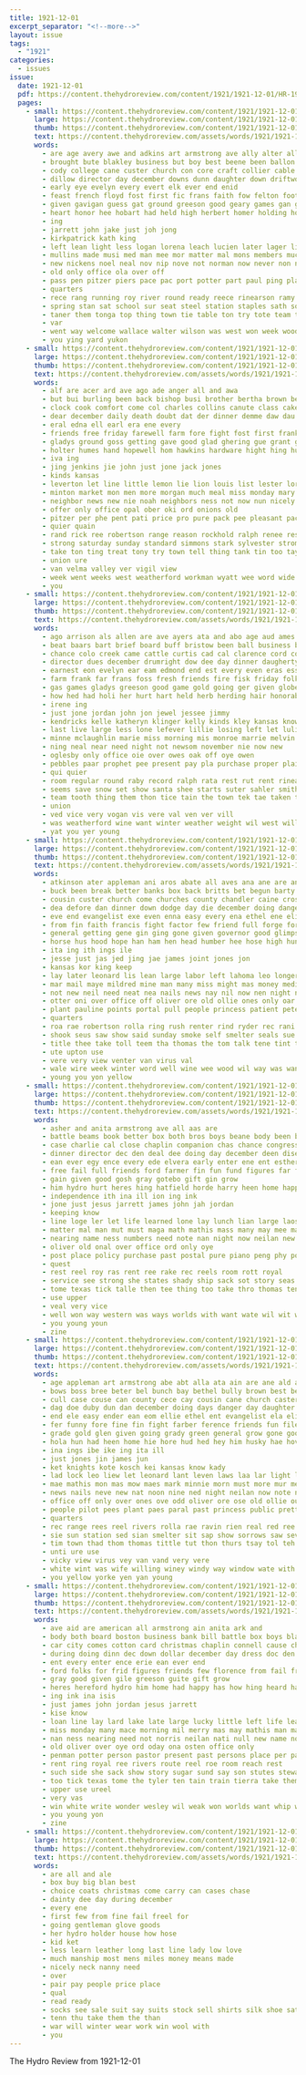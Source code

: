```yaml
---
title: 1921-12-01
excerpt_separator: "<!--more-->"
layout: issue
tags:
  - "1921"
categories:
  - issues
issue:
  date: 1921-12-01
  pdf: https://content.thehydroreview.com/content/1921/1921-12-01/HR-1921-12-01.pdf
  pages:
    - small: https://content.thehydroreview.com/content/1921/1921-12-01/small/HR-1921-12-01-01.jpg
      large: https://content.thehydroreview.com/content/1921/1921-12-01/large/HR-1921-12-01-01.jpg
      thumb: https://content.thehydroreview.com/content/1921/1921-12-01/thumbnails/HR-1921-12-01-01.jpg
      text: https://content.thehydroreview.com/assets/words/1921/1921-12-01/HR-1921-12-01-01.txt
      words:
        - are age avery awe and adkins art armstrong ave ally alter all ares amis
        - brought bute blakley business but boy best beene been ballon barber bridge bridgeport brings bible boucher brides boys bandy born below back baby bal butler bossler ball bias beran
        - cody college cane custer church con core craft collier cable clara carr city come cox close chart choice courage christian card
        - dillow director day december downs dunn daughter down driftwood dase dinner dering duke days
        - early eye evelyn every evert elk ever end enid
        - feast french floyd fost first fic frans faith fow felton foot fake fox found fine friday frank fife field for from
        - given gavigan guess gat ground greeson good geary games gan gone game glen ginn gray
        - heart honor hee hobart had held high herbert homer holding holes harry hoy hydro how hern hafer hills home him houston has helge hennen
        - ing
        - jarrett john jake just joh jong
        - kirkpatrick kath king
        - left lean light less logan lorena leach lucien later lager line lond last list letter lawson long
        - mullins made musi med man mee mor matter mal mons members much most mis miss match monday music margaret morning mea mak mon men
        - new nickens noel neal nov nip nove not norman now never non night
        - old only office ola over off
        - pass pen pitzer piers pace pac port potter part paul ping place pound pont peete player
        - quarters
        - rece rang running roy river round ready reece rinearson ramy royal
        - spring stan sat school sur seat steel station staples sath soon sun sermon saw straight scott sultan sit schools sell sen sunday sines ser stange stream sutton som saturday special see shattuck south second sister sek student
        - taner them tonga top thing town tie table ton try tote team texas ted ting then thacker take the thomas than
        - var
        - went way welcome wallace walter wilson was west won week woodward wagon wire wanzer warkentine wind white with wit weatherford will ways
        - you ying yard yukon
    - small: https://content.thehydroreview.com/content/1921/1921-12-01/small/HR-1921-12-01-02.jpg
      large: https://content.thehydroreview.com/content/1921/1921-12-01/large/HR-1921-12-01-02.jpg
      thumb: https://content.thehydroreview.com/content/1921/1921-12-01/thumbnails/HR-1921-12-01-02.jpg
      text: https://content.thehydroreview.com/assets/words/1921/1921-12-01/HR-1921-12-01-02.txt
      words:
        - alf are acer ard ave ago ade anger all and awa
        - but bui burling been back bishop busi brother bertha brown better book best body big
        - clock cook comfort come col charles collins canute class cake clyde cotton coggins chinery cha christian copeland car canton corn can carver church
        - dear december daily death doubt dat der dinner demme daw dau day drew down
        - eral edna ell earl era ene every
        - friends free friday farewell farm fore fight fost first frank fow for few fee farra friend from
        - gladys ground goss getting gave good glad ghering gue grant gordon gone green grain gay
        - holter humes hand hopewell hom hawkins hardware hight hing huss holten hope hobart henk hatfield hennen herbert has her had home hydro homes health how hood hinton
        - iva ing
        - jing jenkins jie john just jone jack jones
        - kinds kansas
        - leverton let line little lemon lie lion louis list lester lor louise like last leveque land later
        - minton market mon men more morgan much meal miss monday mary miller marke melvin must mer mule mills many money mis marion
        - neighbor news new nie noah neighbors ness not now nun nicely north
        - offer only office opal ober oki ord onions old
        - pitzer per phe pent pati price pro pure pack pee pleasant packard pay peter porter prayer
        - quier quain
        - rand rick ree robertson range reason rockhold ralph renee rest roy rey res robert ruth
        - strong saturday sunday standard simmons stark sylvester strom shin smith saal sweet simmon sun supply sale short soon service scot stuff sack stunz sermon stoy special seed supper son sell stock sales sat sund she spain second springs steve soul
        - take ton ting treat tony try town tell thing tank tin too taylor them thomas tinner the tock thie tron triplett
        - union ure
        - van velma valley ver vigil view
        - week went weeks west weatherford workman wyatt wee word wide wife was weare wheat walt while want worley well with wil wright wilson work will
        - you
    - small: https://content.thehydroreview.com/content/1921/1921-12-01/small/HR-1921-12-01-03.jpg
      large: https://content.thehydroreview.com/content/1921/1921-12-01/large/HR-1921-12-01-03.jpg
      thumb: https://content.thehydroreview.com/content/1921/1921-12-01/thumbnails/HR-1921-12-01-03.jpg
      text: https://content.thehydroreview.com/assets/words/1921/1921-12-01/HR-1921-12-01-03.txt
      words:
        - ago arrison als allen are ave ayers ata and abo age aud ames adkins arthur all alexander
        - beat baars bart brief board buff bristow been ball business band brother bert below buy bel barber brothers boschert breckenridge boys big back bag ben brawn block baptist brass bone but
        - chance colo creek came cattle curtis cad cal clarence cord come can custer cap crane cox coup cody collier church city center cash claud christmas corn claus case chas corner copper company cast choice car claude coll carney call carry
        - director dues december drumright dow dee day dinner daugherty daughter den days doll
        - earnest eon evelyn ear eam edmond end est every even eras esser east era eakins
        - farm frank far frans foss fresh friends fire fisk friday folks front fea forget few fred foren foot felton foote from frid ford fish fine first fees for fost free feather
        - gas games gladys greeson good game gold going ger given globe greenfield german glass guy ground goto guard
        - how hed had holi her hurt hart held herb herding hair honorable hoover horse hattie house hinton has hulda home hens hold holland hardware heater hicks harrison hand hydro
        - irene ing
        - just jone jordan john jon jewel jessee jimmy
        - kendricks kelle katheryn klinger kelly kinds kley kansas know
        - last live large less lone lefever lillie losing left let luli light lewis later long loss lower leather line
        - minne mclaughlin marie miss morning mis monroe marrie melvin man many made moor mar monday members mary money mak much meg morton might mal
        - ning neal near need night not newsom november nie now new
        - oglesby only office oie over owes oak off oye owen
        - pebbles paar prophet pee present pay pla purchase proper plain paul par pou place pat phillips plants pitzer per president pick pastor price pop peaker
        - qui quier
        - room regular round raby record ralph rata rest rut rent rinearson red register roun raymond ruby ringler recker roy
        - seems save snow set show santa shee starts suter sahler smith south school she sat sunday star sister signal shed soon sani stock sea ser sin scarth short soe special sale sample son see said samples staples store stang second
        - team tooth thing them thon tice tain the town tek tae taken tie tax twila teacher tea tim too tron tee thie toland than take till ted thomas thacker
        - union
        - ved vice very vogan vis vere val ven ver vill
        - was weatherford wine want winter weather weight wil west will worth wells wilt wave winona wyatt went work warm welly winsor wife wee war won window weed wedding wilson wate with wright week wagon wall
        - yat you yer young
    - small: https://content.thehydroreview.com/content/1921/1921-12-01/small/HR-1921-12-01-04.jpg
      large: https://content.thehydroreview.com/content/1921/1921-12-01/large/HR-1921-12-01-04.jpg
      thumb: https://content.thehydroreview.com/content/1921/1921-12-01/thumbnails/HR-1921-12-01-04.jpg
      text: https://content.thehydroreview.com/assets/words/1921/1921-12-01/HR-1921-12-01-04.txt
      words:
        - atkinson ater appleman ani aros abate all aves ana ane are anim alva anita ald alday ave acord aries able aid and ago argue
        - buck been break better banks box back britts bet begun barty black boek brown bethel but best britt bur beard brother bew bonds body business baten boys
        - cousin custer church come churches county chandler caine cross crosswhite cheer canyon col chi chance cant chaplin cast cata comings card compass christmas cen child cue caddo charlie che city
        - dea defore dan dinner down dodge day die december doing danger door din dry dee days
        - eve end evangelist exe even enna easy every ena ethel ene eli ellie echo ent era ead east
        - from fin faith francis fight factor few friend full forge for friday fell fatal fand fire ferguson first ference funny friends feng
        - general getting gene gin ging gone given governor good glimpse going green gave glad grow
        - horse hus hood hope han ham hen head humber hee hose high hun hie home hand hane her had health hold hydro hal has half hack hunting hes hanes heh
        - ita ing ith ings ile
        - jesse just jas jed jing jae james joint jones jon
        - kansas kor king keep
        - lay later leonard lis lean large labor left lahoma leo longer light loss loi list life last loyal lese lise look let lock lights lar long lae lose lead lime line lone
        - mar mail maye mildred mine man many miss might mas money media mike monn mac miles minn minister mathis more men martin mets made mild maclin mark macrae mon mui maybe mik mee much
        - not new neil need neat nea nails news nay nil now nen night nine near ner norte nie neighbors nef
        - otter oni over office off oliver ore old ollie ones only oar
        - plant pauline points portal pull people princess patient pete pile per person pretty pace public paper place phe pleasure pla pee
        - quarters
        - roa rae robertson rolla ring rush renter rind ryder rec rani red ran ron rut run rait read
        - shook seus saw show said sunday smoke self smelter seals sue schmidt state sen shall stone see stewart slow sun sas seven stock sale start saturday she surprise sot sit seal sings school streets sons sivers seats say side set short strike star six sida sha soon stacie sada still special sister seen son story shed sin
        - title thee take toll teem tha thomas the tom talk tene tint ting thousand tall tale test turn tittle threats tal thy tower tod than ted tuck town tee thea torn tie toy theard tyre track tone then teat them tania tell
        - ute upton use
        - vere very view venter van virus val
        - wale wire week winter word well wine wee wood wil way was wan white werle while wilson will wife wide warning with welfare win work western wie willing went wax
        - young you yon yellow
    - small: https://content.thehydroreview.com/content/1921/1921-12-01/small/HR-1921-12-01-05.jpg
      large: https://content.thehydroreview.com/content/1921/1921-12-01/large/HR-1921-12-01-05.jpg
      thumb: https://content.thehydroreview.com/content/1921/1921-12-01/thumbnails/HR-1921-12-01-05.jpg
      text: https://content.thehydroreview.com/assets/words/1921/1921-12-01/HR-1921-12-01-05.txt
      words:
        - asher and anita armstrong ave all aas are
        - battle beams book better box both bros boys beane body been boston best business big busi bank butter bill beer ber back but board
        - case charlie cal close chaplin companion chas chance congress church con cause coy christmas car cotton confer cour col cash come chee cat card college course cost connell city cant christ conta cool cease came can creed
        - dinner director dec den deal dee doing day december deen dise dollar daughter dress down dorcas
        - ean ever egy ence every ede elvera early enter ene ent esther
        - free fail full friends ford farmer fin fun fund figures far for florence first friday from few folks felton
        - gain given good gosh gray gotebo gift gin grow
        - him hydro hurt heres hing hatfield horde harry heen home happy has hin how had hand heal house heard
        - independence ith ina ill ion ing ink
        - jone just jesus jarrett james john jah jordan
        - keeping know
        - line loge ler let life learned lone lay lunch lian large laos late little living laws loan low lake last
        - matter mal man mut must maga math mathis mass many may mee mark mas meo marshall mere morning mullins morn monday muse mon mol minister music mail moot meats manner miss more mak mil made money
        - nearing name ness numbers need note nan night now neilan new not names nor
        - oliver old onal over office ord only oye
        - post place policy purchase past postal pure piano peng phy pore pearl pastor potter person phat preacher part princess police penman peo parcels parcel pee per present pay paper pene pope
        - quest
        - rest reel roy ras rent ree rake rec reels room rott royal
        - service see strong she states shady ship sack sot story seas ser sins shine sone shor sega sat saturday supply sunday short say son samples side stewart special savior serio show strength sugar such school season saving spates
        - tome texas tick talle then tee thing too take thro thomas ten thi tin the thee thai ton toof teat times turn tyler takes talk them
        - use upper
        - veal very vice
        - well won way western was ways worlds with want wate wil wit write work wooden weak whit week white wesley will win wonder wood
        - you young youn
        - zine
    - small: https://content.thehydroreview.com/content/1921/1921-12-01/small/HR-1921-12-01-06.jpg
      large: https://content.thehydroreview.com/content/1921/1921-12-01/large/HR-1921-12-01-06.jpg
      thumb: https://content.thehydroreview.com/content/1921/1921-12-01/thumbnails/HR-1921-12-01-06.jpg
      text: https://content.thehydroreview.com/assets/words/1921/1921-12-01/HR-1921-12-01-06.txt
      words:
        - age appleman art armstrong abe abt alla ata ain are ane ald arn aves aday ath aly all acord atkinson alt aud anita and ach aug ani aka alva anna aid ago ary akin ater
        - bows boss bree beter bel bunch bay bethel bully brown best began ber branch but better belt black buck bal brother body bur bova boys biel bie banks business begun brenk bogs bick bee been bone bins bottom bose bey back britt bae barty
        - cull case couse can county cece cay cousin cane church caster caddo crosswhite canyon city custer come catching cine che cant core call chandler cake crane chance christmas comings cao child chaplin card cast
        - dag doe duby dun dan december doing days danger day daughter dodge due death dinner door dec dai dean down dee dight dark
        - end ele easy ender ean eom ellie ethel ent evangelist ela elin east eras even echo every eres engineer eve
        - fer funny fore fine fin fight farber ference friends fun files from few fea fatal faith full fend friday fellows for first filan fort
        - grade gold glen given going grady green general grow gone good getting game gave gor glas gregg
        - hola hun had heen home hie hore hud hed hey him husky hae hove hile hoi hack homa hall hatter hose holding hope har her hills health harn head has hand hain high hydro halt heard human hee hard halls horse hei hint hunting hood herp
        - ina ings ibe ike ing ita ill
        - just jones jin james jun
        - ket knights kote kosch kei kansas know kady
        - lad lock leo liew let leonard lant leven laws laa lar light liner labor long large lon ling litle last lean lies lim land longer loop loyal list left line less later lino
        - mae mathis mon mas mow maes mark minnie morn must more mur men much mildred mine mil maybe made may many money morning mild maul macrae matter meise maca minister man martin mai
        - news nails neve new nat noon nine ned night neilan now note neat not nee ning need
        - office off only over ones ove odd oliver ore ose old ollie ours
        - people pilot pees plant paes paral past princess public pretty portal pat prine pleasure pin petty pil points pull pauline pace pine place pitta patient person paper persons pour power present
        - quarters
        - rec range rees reel rivers rolla rae ravin rien real red ree rane ron ran ren reason rush rial ries ras rock rail
        - sie sun station sed sian smelter sit sap show sorrows saw seven seen son self sing sears spring sae said seats stow sunday state seal sale sever shall seals story sprung savon shan seat special sharp she start suit side star sons surprise see six slight stone sue set sata streets school schmidt senne shella sings struck shook saturday stain sand short salt stewart say sante
        - tim town thad thom thomas tittle tut thon thurs tsay tol teh thu tin them take the thing top tae tow then tune tall tower threat tse tweed than thoma thee tell tue tie tale tat teen tron turn track train tase tha thy tad thousand
        - unti ure use
        - vicky view virus vey van vand very vere
        - white wint was wife willing winey windy way window wate with wire wide word week western why will wei wood wan wert wellman wheeler war winter weeks welfare while ways ware wat well wack went work wilson wind wil wires
        - you yellow yorke yen yan young
    - small: https://content.thehydroreview.com/content/1921/1921-12-01/small/HR-1921-12-01-07.jpg
      large: https://content.thehydroreview.com/content/1921/1921-12-01/large/HR-1921-12-01-07.jpg
      thumb: https://content.thehydroreview.com/content/1921/1921-12-01/thumbnails/HR-1921-12-01-07.jpg
      text: https://content.thehydroreview.com/assets/words/1921/1921-12-01/HR-1921-12-01-07.txt
      words:
        - ave aid are american all armstrong ain anita ark and
        - body both board boston business bank bill battle box boys blair bess big but better best butter back been bach book bros beams bus
        - car city comes cotton card christmas chaplin connell cause chance con charlie chas carrier choo cant can chi col cost companion come cash creed church cal confer congo christ college close course came
        - during doing dinn dec down dollar december day dress doc den
        - ent every enter ence erie ean ever end
        - ford folks for frid figures friends few florence from fail friday fin fund first full friend fun free
        - gray good given gile greeson guite gift grow
        - heres hereford hydro him home had happy has how hing heard hand holding house
        - ing ink ina isis
        - just james john jordan jesus jarrett
        - kise know
        - loan line lay lard lake late large lucky little left life learned laa laws last let living
        - miss monday many mace morning mil merry mas may mathis man matt mark made marshall must math minister maga mullins music mail manner more money matter
        - nan ness nearing need not norris neilan nati null new name now names
        - old oliver over oye ord oday ona osten office only
        - penman potter person pastor present past persons place per par pat purchase poles poste pay postal paper parcel palace pee prue parcels post preacher pare patron pea
        - rent ring royal ree rivers route reel roe room reach rest
        - such side she sack show story sugar sund say son stutes stewart ser states ship school special sales shady saving strength service see samples strong short stream savior seaton sunday saturday
        - too tick texas tome the tyler ten tain train tierra take them thomas tai tor talk toof ton then takes tun thing thro
        - upper use ureel
        - very vas
        - win white write wonder wesley wil weak won worlds want whip way weeks will was wood ways with western work week
        - you young yon
        - zine
    - small: https://content.thehydroreview.com/content/1921/1921-12-01/small/HR-1921-12-01-08.jpg
      large: https://content.thehydroreview.com/content/1921/1921-12-01/large/HR-1921-12-01-08.jpg
      thumb: https://content.thehydroreview.com/content/1921/1921-12-01/thumbnails/HR-1921-12-01-08.jpg
      text: https://content.thehydroreview.com/assets/words/1921/1921-12-01/HR-1921-12-01-08.txt
      words:
        - are all and ale
        - box buy big blan best
        - choice coats christmas come carry can cases chase
        - dainty dee day during december
        - every ene
        - first few from fine fail freel for
        - going gentleman glove goods
        - her hydro holder house how hose
        - kid ket
        - less learn leather long last line lady low love
        - much manship most mens miles money means made
        - nicely neck nanny need
        - over
        - pair pay people price place
        - qual
        - read ready
        - socks see sale suit say suits stock sell shirts silk shoe saturday
        - tenn thu take them the than
        - war will winter wear work win wool with
        - you
---
```


The Hydro Review from 1921-12-01

<!--more-->

